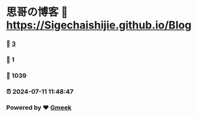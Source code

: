 # 思哥の博客 :link: https://Sigechaishijie.github.io/Blog 
### :page_facing_up: [3](https://Sigechaishijie.github.io/Blog/tag.html) 
### :speech_balloon: 1 
### :hibiscus: 1039 
### :alarm_clock: 2024-07-11 11:48:47 
### Powered by :heart: [Gmeek](https://github.com/Meekdai/Gmeek)
